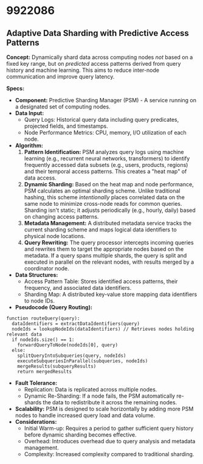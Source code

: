# 9922086

## Adaptive Data Sharding with Predictive Access Patterns

**Concept:** Dynamically shard data across computing nodes *not* based on a fixed key range, but on *predicted* access patterns derived from query history and machine learning. This aims to reduce inter-node communication and improve query latency.

**Specs:**

*   **Component:** Predictive Sharding Manager (PSM) - A service running on a designated set of computing nodes.
*   **Data Input:**
    *   Query Logs: Historical query data including query predicates, projected fields, and timestamps.
    *   Node Performance Metrics: CPU, memory, I/O utilization of each node.
*   **Algorithm:**
    1.  **Pattern Identification:** PSM analyzes query logs using machine learning (e.g., recurrent neural networks, transformers) to identify frequently accessed data subsets (e.g., users, products, regions) and their temporal access patterns.  This creates a "heat map" of data access.
    2.  **Dynamic Sharding:** Based on the heat map and node performance, PSM calculates an optimal sharding scheme.  Unlike traditional hashing, this scheme *intentionally* places correlated data on the same node to minimize cross-node reads for common queries.  Sharding isn't static; it adjusts periodically (e.g., hourly, daily) based on changing access patterns.
    3.  **Metadata Management:** A distributed metadata service tracks the current sharding scheme and maps logical data identifiers to physical node locations.
    4.  **Query Rewriting:** The query processor intercepts incoming queries and rewrites them to target the appropriate nodes based on the metadata.  If a query spans multiple shards, the query is split and executed in parallel on the relevant nodes, with results merged by a coordinator node.
*   **Data Structures:**
    *   Access Pattern Table: Stores identified access patterns, their frequency, and associated data identifiers.
    *   Sharding Map:  A distributed key-value store mapping data identifiers to node IDs.
*   **Pseudocode (Query Routing):**

```
function routeQuery(query):
  dataIdentifiers = extractDataIdentifiers(query)
  nodeIds = lookupNodeIds(dataIdentifiers) // Retrieves nodes holding relevant data
  if nodeIds.size() == 1:
    forwardQueryToNode(nodeIds[0], query)
  else:
    splitQueryIntoSubqueries(query, nodeIds)
    executeSubqueriesInParallel(subqueries, nodeIds)
    mergeResults(subqueryResults)
    return mergedResults
```

*   **Fault Tolerance:**
    *   Replication: Data is replicated across multiple nodes.
    *   Dynamic Re-Sharding: If a node fails, the PSM automatically re-shards the data to redistribute it across the remaining nodes.
*   **Scalability:** PSM is designed to scale horizontally by adding more PSM nodes to handle increased query load and data volume.
*   **Considerations:**
    *   Initial Warm-up: Requires a period to gather sufficient query history before dynamic sharding becomes effective.
    *   Overhead: Introduces overhead due to query analysis and metadata management.
    *   Complexity:  Increased complexity compared to traditional sharding.